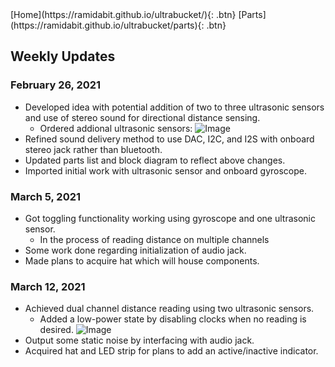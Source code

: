 <link rel="stylesheet" href="styles.css">
[Home](https://ramidabit.github.io/ultrabucket/){: .btn}
[Parts](https://ramidabit.github.io/ultrabucket/parts){: .btn}


## Weekly Updates

### February 26, 2021
- Developed idea with potential addition of two to three ultrasonic sensors and use of stereo sound for directional distance sensing.
  - Ordered addional ultrasonic sensors:
    ![Image](https://i.imgur.com/iWE1APt.png)
- Refined sound delivery method to use DAC, I2C, and I2S with onboard stereo jack rather than bluetooth.
- Updated parts list and block diagram to reflect above changes.
- Imported initial work with ultrasonic sensor and onboard gyroscope.

### March 5, 2021
- Got toggling functionality working using gyroscope and one ultrasonic sensor.
  - In the process of reading distance on multiple channels
- Some work done regarding initialization of audio jack.
- Made plans to acquire hat which will house components.

### March 12, 2021
- Achieved dual channel distance reading using two ultrasonic sensors.
   - Added a low-power state by disabling clocks when no reading is desired.
     ![Image](https://i.imgur.com/KZES5GR.png)
- Output some static noise by interfacing with audio jack.
- Acquired hat and LED strip for plans to add an active/inactive indicator.
